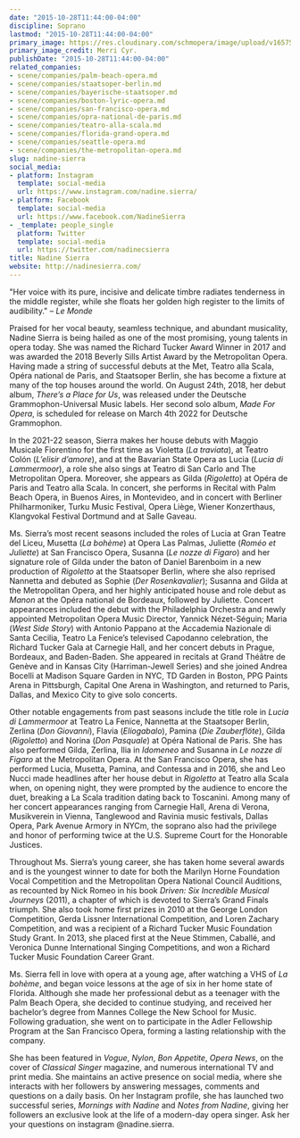```yaml
---
date: "2015-10-28T11:44:00-04:00"
discipline: Soprano
lastmod: "2015-10-28T11:44:00-04:00"
primary_image: https://res.cloudinary.com/schmopera/image/upload/v1657550373/media/2022/07/NadineSierra_MerriCyr_pxd8fc.jpg
primary_image_credit: Merri Cyr.
publishDate: "2015-10-28T11:44:00-04:00"
related_companies:
- scene/companies/palm-beach-opera.md
- scene/companies/staatsoper-berlin.md
- scene/companies/bayerische-staatsoper.md
- scene/companies/boston-lyric-opera.md
- scene/companies/san-francisco-opera.md
- scene/companies/opra-national-de-paris.md
- scene/companies/teatro-alla-scala.md
- scene/companies/florida-grand-opera.md
- scene/companies/seattle-opera.md
- scene/companies/the-metropolitan-opera.md
slug: nadine-sierra
social_media:
- platform: Instagram
  template: social-media
  url: https://www.instagram.com/nadine.sierra/
- platform: Facebook
  template: social-media
  url: https://www.facebook.com/NadineSierra
- _template: people_single
  platform: Twitter
  template: social-media
  url: https://twitter.com/nadinecsierra
title: Nadine Sierra
website: http://nadinesierra.com/
---
```

"Her voice with its pure, incisive and delicate timbre radiates tenderness in the middle register, while she floats her golden high register to the limits of audibility." _– Le Monde_

Praised for her vocal beauty, seamless technique, and abundant musicality, Nadine Sierra is being hailed as one of the most promising, young talents in opera today. She was named the Richard Tucker Award Winner in 2017 and was awarded the 2018 Beverly Sills Artist Award by the Metropolitan Opera. Having made a string of successful debuts at the Met, Teatro alla Scala, Opéra national de Paris, and Staatsoper Berlin, she has become a fixture at many of the top houses around the world. On August 24th, 2018, her debut album, _There’s a Place for Us_, was released under the Deutsche Grammophon-Universal Music labels. Her second solo album, _Made For Opera_, is scheduled for release on March 4th 2022 for Deutsche Grammophon.

In the 2021-22 season, Sierra makes her house debuts with Maggio Musicale Fiorentino for the first time as Violetta (_La traviata_), at Teatro Colón (_L’elisir d’amore_), and at the Bavarian State Opera as Lucia (_Lucia di Lammermoor_), a role she also sings at Teatro di San Carlo and The Metropolitan Opera. Moreover, she appears as Gilda (_Rigoletto_) at Opéra de Paris and Teatro alla Scala. In concert, she performs in Recital with Palm Beach Opera, in Buenos Aires, in Montevideo, and in concert with Berliner Philharmoniker, Turku Music Festival, Opera Liège, Wiener Konzerthaus, Klangvokal Festival Dortmund and at Salle Gaveau.

Ms. Sierra’s most recent seasons included the roles of Lucia at Gran Teatre del Liceu, Musetta (_La bohème_) at Opera Las Palmas, Juliette (_Roméo et Juliette_) at San Francisco Opera, Susanna (_Le nozze di Figaro_) and her signature role of Gilda under the baton of Daniel Barenboim in a new production of _Rigoletto_ at the Staatsoper Berlin, where she also reprised Nannetta and debuted as Sophie (_Der Rosenkavalier_); Susanna and Gilda at the Metropolitan Opera, and her highly anticipated house and role debut as _Manon_ at the Opéra national de Bordeaux, followed by Juliette. Concert appearances included the debut with the Philadelphia Orchestra and newly appointed Metropolitan Opera Music Director, Yannick Nézet-Séguin; Maria (_West Side Story_) with Antonio Pappano at the Accademia Nazionale di Santa Cecilia, Teatro La Fenice’s televised Capodanno celebration, the Richard Tucker Gala at Carnegie Hall, and her concert debuts in Prague, Bordeaux, and Baden-Baden. She appeared in recitals at Grand Théâtre de Genève and in Kansas City (Harriman-Jewell Series) and she joined Andrea Bocelli at Madison Square Garden in NYC, TD Garden in Boston, PPG Paints Arena in Pittsburgh, Capital One Arena in Washington, and returned to Paris, Dallas, and Mexico City to give solo concerts.

Other notable engagements from past seasons include the title role in _Lucia di Lammermoor_ at Teatro La Fenice, Nannetta at the Staatsoper Berlin, Zerlina (_Don Giovanni_), Flavia (_Eliogabalo_), Pamina (_Die Zauberflöte_), Gilda (_Rigoletto_) and Norina (_Don Pasquale_) at Opéra National de Paris. She has also performed Gilda, Zerlina, Ilia in _Idomeneo_ and Susanna in _Le nozze di Figaro_ at the Metropolitan Opera. At the San Francisco Opera, she has performed Lucia, Musetta, Pamina, and Contessa and in 2016, she and Leo Nucci made headlines after her house debut in _Rigoletto_ at Teatro alla Scala when, on opening night, they were prompted by the audience to encore the duet, breaking a La Scala tradition dating back to Toscanini. Among many of her concert appearances ranging from Carnegie Hall, Arena di Verona, Musikverein in Vienna, Tanglewood and Ravinia music festivals, Dallas Opera, Park Avenue Armory in NYCm, the soprano also had the privilege and honor of performing twice at the U.S. Supreme Court for the Honorable Justices.

Throughout Ms. Sierra’s young career, she has taken home several awards and is the youngest winner to date for both the Marilyn Horne Foundation Vocal Competition and the Metropolitan Opera National Council Auditions, as recounted by Nick Romeo in his book _Driven: Six Incredible Musical Journeys_ (2011), a chapter of which is devoted to Sierra’s Grand Finals triumph. She also took home first prizes in 2010 at the George London Competition, Gerda Lissner International Competition, and Loren Zachary Competition, and was a recipient of a Richard Tucker Music Foundation Study Grant. In 2013, she placed first at the Neue Stimmen, Caballé, and Veronica Dunne International Singing Competitions, and won a Richard Tucker Music Foundation Career Grant.

Ms. Sierra fell in love with opera at a young age, after watching a VHS of _La bohème_, and began voice lessons at the age of six in her home state of Florida. Although she made her professional debut as a teenager with the Palm Beach Opera, she decided to continue studying, and received her bachelor’s degree from Mannes College the New School for Music. Following graduation, she went on to participate in the Adler Fellowship Program at the San Francisco Opera, forming a lasting relationship with the company.

She has been featured in _Vogue_, _Nylon_, _Bon Appetite_, _Opera News_, on the cover of _Classical Singer_ magazine, and numerous international TV and print media. She maintains an active presence on social media, where she interacts with her followers by answering messages, comments and questions on a daily basis. On her Instagram profile, she has launched two successful series, _Mornings with Nadine_ and _Notes from Nadine_, giving her followers an exclusive look at the life of a modern-day opera singer. Ask her your questions on instagram @nadine.sierra.